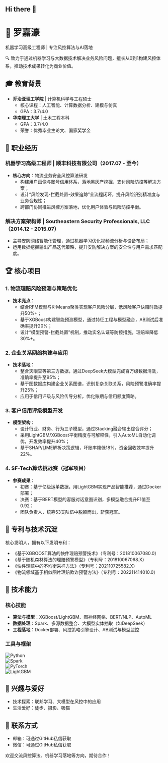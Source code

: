 ## Hi there 👋

# 👋 罗嘉濠  
机器学习高级工程师 | 专注风控算法与AI落地  

🔍 致力于通过机器学习与大数据技术解决业务风险问题，擅长从0到1构建风控体系，推动技术成果转化为商业价值。  


## 🎓 教育背景  
- **乔治亚理工学院** | 计算机科学与工程硕士  
  - 核心课程：人工智能、计算数据分析、建模与仿真  
  - GPA：3.7/4.0  
- **华南理工大学** | 土木工程本科  
  - GPA：3.7/4.0  
  - 荣誉：优秀毕业生论文、国家奖学金  


## 💼 职业经历  
### 机器学习高级工程师 | 顺丰科技有限公司（2017.07 - 至今）  
- **核心方向**：物流业务安全风控算法研发  
  - 构建用户画像与账号信用体系，落地黑灰产挖掘、支付风险防控等解决方案；  
  - 设计“风险发现-拦截处置-效果追踪”全流程闭环，提升风险识别精准度与业务合规性；  
  - 跨部门协同推进风控方案落地，优化用户体验与风险防控平衡。  

### 解决方案架构师 | Southeastern Security Professionals, LLC（2014.12 - 2015.07）  
- 主导安防网络智能化管理，通过机器学习优化视频流分析与设备布局；  
- 运用数据挖掘输出产品迭代策略，提升安防解决方案的安全性与用户需求匹配度。  


## 🏆 核心项目  
### 1. 物流理赔风险预测与策略优化  
- **技术亮点**：  
  - 结合RFM模型与K-Means聚类实现客户风险分层，低风险客户快赔时效提升50%+；  
  - 基于XGBoost构建智能预测模型，通过特征工程与模型融合，AB测试后准确率提升20%；  
  - 设计“模型预警-拦截处置”机制，推动实名认证等防控措施，理赔率降低30%+。  

### 2. 企业关系网络构建与应用  
- **技术落地**：  
  - 整合天眼查等第三方数据，通过DeepSeek大模型完成百万级数据清洗，准确率提升至95%；  
  - 基于图数据库构建企业关系图谱，识别复杂关联关系，风险预警准确率提升25%；  
  - 应用于信用评级与风险传导分析，优化账期与信用额度策略。  

### 3. 客户信用评级模型开发  
- **模型架构**：  
  - 设计行业、财务、行为三子模型，通过Stacking融合输出综合评分；  
  - 采用LightGBM/XGBoost平衡精度与可解释性，引入AutoML自动化调优，开发效率提升40%；  
  - 基于SHAP/LIME解析决策逻辑，坏账率降低18%，资金回收效率提升22%。  

### 4. SF-Tech算法挑战赛（冠军项目）  
- **参赛成果**：  
  - 初赛：基于亿级运单数据，用LightGBM实现产品智能推荐，通过Docker部署；  
  - 决赛：基于BERT模型的客服对话意图识别，多模型融合提升F1值至0.92；  
  - 团队负责人，统筹53支队伍中脱颖而出，斩获冠军。  


## 📑 专利与技术沉淀  
核心发明人，拥有以下发明专利：  
- 《基于XGBOOST算法的快件理赔预警技术》（专利号：201810067080.0）  
- 《基于随机森林算法的理赔预警模型》（专利号：201810067068.X）  
- 《快件理赔中的不均衡采样方法》（专利号：202110725582.X）  
- 《物流领域基于相似图片理赔欺诈预警方法》（专利号：202211414010.0）  


## 🚀 技术能力  
### 核心技能  
- **算法与模型**：XGBoost/LightGBM、图神经网络、BERT/NLP、AutoML  
- **数据处理**：Spark、多源数据整合、大模型实体抽取（如DeepSeek）  
- **工程落地**：Docker部署、风控策略引擎设计、AB测试与模型监控  

### 工具与框架  
![Python](https://img.shields.io/badge/Python-3776AB?style=flat-square&logo=python&logoColor=white)  
![Spark](https://img.shields.io/badge/Apache%20Spark-E25A1C?style=flat-square&logo=apachespark&logoColor=white)  
![PyTorch](https://img.shields.io/badge/PyTorch-EE4C2C?style=flat-square&logo=pytorch&logoColor=white)  
![LightGBM](https://img.shields.io/badge/LightGBM-9467BD?style=flat-square&logo=lightgbm&logoColor=white)  


## 🌱 兴趣与爱好  
- 技术探索：联邦学习、大模型在风控中的应用  
- 生活爱好：徒步、摄影、吸猫  


## 📩 联系方式  
- 邮箱：可通过GitHub私信获取  
- 微信：可通过GitHub私信获取  

欢迎交流风控算法、机器学习落地等方向，期待合作！  


<!--
**eluo7/eluo7** is a ✨ _special_ ✨ repository because its `README.md` (this file) appears on your GitHub profile.

Here are some ideas to get you started:

- 🔭 I’m currently working on ...
- 🌱 I’m currently learning ...
- 👯 I’m looking to collaborate on ...
- 🤔 I’m looking for help with ...
- 💬 Ask me about ...
- 📫 How to reach me: ...
- 😄 Pronouns: ...
- ⚡ Fun fact: ...
-->
